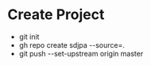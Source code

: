 # Create Project
- git init
- gh repo create sdjpa --source=.
- git push --set-upstream origin master